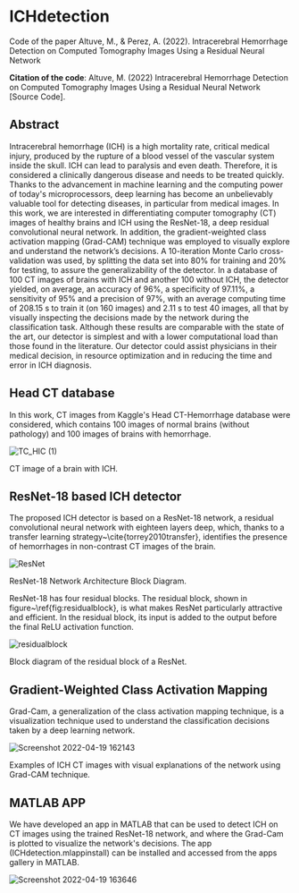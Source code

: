 # ICHdetection

Code of the paper Altuve, M., & Perez, A. (2022). Intracerebral Hemorrhage Detection on Computed Tomography Images Using a Residual Neural Network

**Citation of the code**: Altuve, M. (2022) Intracerebral Hemorrhage Detection on Computed Tomography Images Using a Residual Neural Network [Source Code].

## Abstract
Intracerebral hemorrhage (ICH) is a high mortality rate, critical medical injury, produced by the rupture of a blood vessel of the vascular system inside the skull. ICH can lead to paralysis and even death. Therefore, it is considered a clinically dangerous disease and needs to be treated quickly. Thanks to the advancement in machine learning and the computing power of today's microprocessors, deep learning has become an unbelievably valuable tool for detecting diseases, in particular from medical images. In this work, we are interested in differentiating computer tomography (CT) images of healthy brains and ICH using the ResNet-18, a deep residual convolutional neural network. In addition, the gradient-weighted class activation mapping (Grad-CAM) technique was employed to visually explore and understand the network’s decisions. A 10-iteration Monte Carlo cross-validation was used, by splitting the data set into 80\% for training and 20\% for testing, to assure the generalizability of the detector. In a database of 100 CT images of brains with ICH and another 100 without ICH, the detector yielded, on average, an accuracy of 96\%, a specificity of 97.11\%, a sensitivity of 95\% and a precision of 97\%, with an average computing time of 208.15 s to train it (on 160 images) and 2.11 s to test 40 images, all that by visually inspecting the decisions made by the network during the classification task. Although these results are comparable with the state of the art, our detector is simplest and with a lower computational load than those found in the literature. Our detector could assist physicians in their medical decision, in resource optimization and in reducing the time and error in ICH diagnosis.

## Head CT database
In this work, CT images from Kaggle's Head CT-Hemorrhage database were considered, which contains 100 images of normal brains (without pathology) and 100 images of brains with hemorrhage. 

![TC_HIC (1)](https://user-images.githubusercontent.com/8375111/164104556-9e88d16b-ee19-4b8e-91e5-95d42c09bb2e.jpg)

CT image of a brain with ICH.

## ResNet-18 based ICH detector
The proposed ICH detector is based on a ResNet-18 network, a residual convolutional neural network with eighteen layers deep, which, thanks to a transfer learning strategy~\cite{torrey2010transfer}, identifies the presence of hemorrhages in non-contrast CT images of the brain.

![ResNet](https://user-images.githubusercontent.com/8375111/164103301-93cb7b44-cc76-460f-a63f-4bf15539ff09.png)

ResNet-18 Network Architecture Block Diagram.

ResNet-18 has four residual blocks. The residual block, shown in figure~\ref{fig:residualblock}, is what makes ResNet particularly attractive and efficient. In the residual block, its input is added to the output before the final ReLU activation function.

![residualblock](https://user-images.githubusercontent.com/8375111/164103555-14e87c47-3717-4e59-ba46-a585376826a4.png)

Block diagram of the residual block of a ResNet.

## Gradient-Weighted Class Activation Mapping
Grad-Cam, a generalization of the class activation mapping technique, is a visualization technique used to understand the classification decisions taken by a deep learning network. 

![Screenshot 2022-04-19 162143](https://user-images.githubusercontent.com/8375111/164104092-0e50b7e4-9be7-4b08-b59b-c0e3e87e16ca.jpg)

Examples of ICH CT images with visual explanations of the network using Grad-CAM technique.

## MATLAB APP
We have developed an app in MATLAB that can be used to detect ICH on CT images using the trained ResNet-18 network, and where the Grad-Cam is plotted to visualize the network's decisions. The app (ICHdetection.mlappinstall) can be installed and accessed from the apps gallery in MATLAB. 

![Screenshot 2022-04-19 163646](https://user-images.githubusercontent.com/8375111/164105996-5dd42d34-64fb-474c-bdbf-46fc7bbaa233.jpg)

